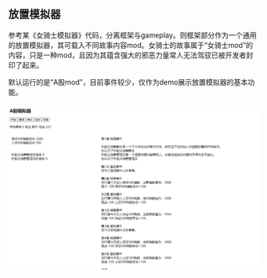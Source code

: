 ## 放置模拟器

参考某《女骑士模拟器》代码，分离框架与gameplay。则框架部分作为一个通用的放置模拟器，其可载入不同故事内容mod。女骑士的故事属于“女骑士mod”的内容，只是一种mod，且因为其蕴含强大的邪恶力量常人无法驾驭已被开发者封印了起来。

默认运行的是“A股mod”，目前事件较少，仅作为demo展示放置模拟器的基本功能。

![](./doc-pic/demo-run.png)

